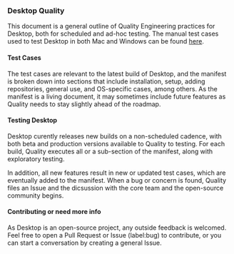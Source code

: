 ### Desktop Quality
This document is a general outline of Quality Engineering practices for Desktop, both for scheduled and ad-hoc testing. The manual test cases used to test Desktop in both Mac and Windows can be found [here](https://github.com/desktop/desktop/blob/development/docs/process/testing.md). 

#### Test Cases
The test cases are relevant to the latest build of Desktop, and the manifest is broken down into sections that include installation, setup, adding repositories, general use, and OS-specific cases, among others. As the manifest is a living document, it may sometimes include future features as Quality needs to stay slightly ahead of the roadmap.

#### Testing Desktop
Desktop curently releases new builds on a non-scheduled cadence, with both beta and production versions available to Quality to testing. For each build, Quality executes all or a sub-section of the manifest, along with exploratory testing. 

In addition, all new features result in new or updated test cases, which are eventually added to the manifest. When a bug or concern is found, Quality files an Issue and the dicsussion with the core team and the open-source community begins. 

#### Contributing or need more info
As Desktop is an open-source project, any outside feedback is welcomed. Feel free to open a Pull Request or Issue (label:bug) to contribute, or you can start a conversation by creating a general Issue. 
